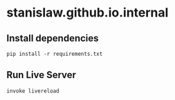 # stanislaw.github.io.internal

## Install dependencies

```commandline
pip install -r requirements.txt
```

## Run Live Server

```commandline
invoke livereload
```


